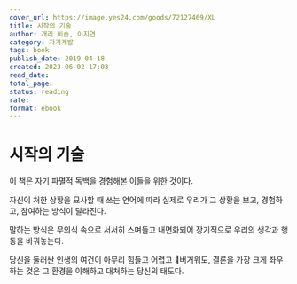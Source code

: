 ```yaml
---
cover_url: https://image.yes24.com/goods/72127469/XL
title: 시작의 기술
author: 개리 비숍, 이지연
category: 자기계발
tags: book
publish_date: 2019-04-18
created: 2023-06-02 17:03
read_date:
total_page:
status: reading 
rate:
format: ebook 
---
```


# 시작의 기술

이 책은 자기 파멸적 독백을 경험해본 이들을 위한 것이다.

자신이 처한 상황을 묘사할 때 쓰는 언어에 따라 실제로 우리가 그 상황을 보고, 경험하고, 참여하는 방식이 달라진다.

말하는 방식은 무의식 속으로 서서히 스며들고 내면화되어 장기적으로 우리의 생각과 행동을 바꿔놓는다.

당신을 둘러싼 인생의 여건이 아무리 힘들고 어렵고 버거워도, 결론을 가장 크게 좌우하는 것은 그 환경을 이해하고 대처하는 당신의 태도다.
